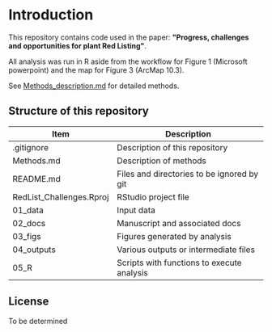 Introduction
============

This repository contains code used in the paper: **"Progress, challenges
and opportunities for plant Red Listing"**.

All analysis was run in R aside from the workflow for Figure 1
(Microsoft powerpoint) and the map for Figure 3 (ArcMap 10.3).

See [Methods\_description.md](../Methods_description.md) for detailed
methods.

Structure of this repository
----------------------------

<table>
<thead>
<tr class="header">
<th>Item</th>
<th>Description</th>
</tr>
</thead>
<tbody>
<tr class="odd">
<td>.gitignore</td>
<td>Description of this repository</td>
</tr>
<tr class="even">
<td>Methods.md</td>
<td>Description of methods</td>
</tr>
<tr class="odd">
<td>README.md</td>
<td>Files and directories to be ignored by git</td>
</tr>
<tr class="even">
<td>RedList_Challenges.Rproj</td>
<td>RStudio project file</td>
</tr>
<tr class="odd">
<td>01_data</td>
<td>Input data</td>
</tr>
<tr class="even">
<td>02_docs</td>
<td>Manuscript and associated docs</td>
</tr>
<tr class="odd">
<td>03_figs</td>
<td>Figures generated by analysis</td>
</tr>
<tr class="even">
<td>04_outputs</td>
<td>Various outputs or intermediate files</td>
</tr>
<tr class="odd">
<td>05_R</td>
<td>Scripts with functions to execute analysis</td>
</tr>
</tbody>
</table>

License
-------

To be determined
